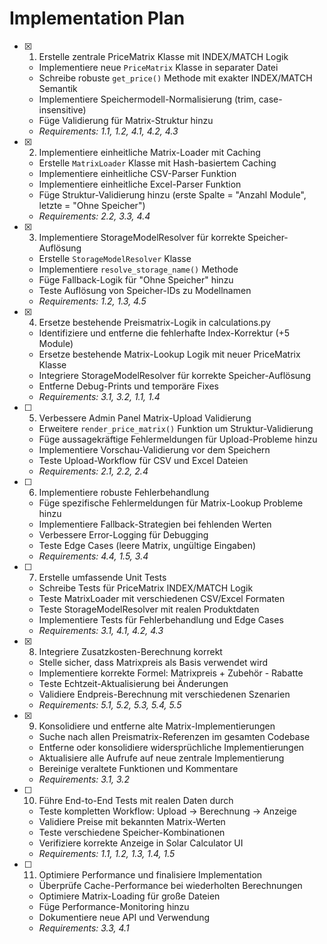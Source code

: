 # Implementation Plan

- [x] 1. Erstelle zentrale PriceMatrix Klasse mit INDEX/MATCH Logik






  - Implementiere neue `PriceMatrix` Klasse in separater Datei
  - Schreibe robuste `get_price()` Methode mit exakter INDEX/MATCH Semantik
  - Implementiere Speichermodell-Normalisierung (trim, case-insensitive)
  - Füge Validierung für Matrix-Struktur hinzu
  - _Requirements: 1.1, 1.2, 4.1, 4.2, 4.3_

- [x] 2. Implementiere einheitliche Matrix-Loader mit Caching





  - Erstelle `MatrixLoader` Klasse mit Hash-basiertem Caching
  - Implementiere einheitliche CSV-Parser Funktion
  - Implementiere einheitliche Excel-Parser Funktion
  - Füge Struktur-Validierung hinzu (erste Spalte = "Anzahl Module", letzte = "Ohne Speicher")
  - _Requirements: 2.2, 3.3, 4.4_

- [x] 3. Implementiere StorageModelResolver für korrekte Speicher-Auflösung





  - Erstelle `StorageModelResolver` Klasse
  - Implementiere `resolve_storage_name()` Methode
  - Füge Fallback-Logik für "Ohne Speicher" hinzu
  - Teste Auflösung von Speicher-IDs zu Modellnamen
  - _Requirements: 1.2, 1.3, 4.5_

- [x] 4. Ersetze bestehende Preismatrix-Logik in calculations.py





  - Identifiziere und entferne die fehlerhafte Index-Korrektur (+5 Module)
  - Ersetze bestehende Matrix-Lookup Logik mit neuer PriceMatrix Klasse
  - Integriere StorageModelResolver für korrekte Speicher-Auflösung
  - Entferne Debug-Prints und temporäre Fixes
  - _Requirements: 3.1, 3.2, 1.1, 1.4_

- [ ] 5. Verbessere Admin Panel Matrix-Upload Validierung
  - Erweitere `render_price_matrix()` Funktion um Struktur-Validierung
  - Füge aussagekräftige Fehlermeldungen für Upload-Probleme hinzu
  - Implementiere Vorschau-Validierung vor dem Speichern
  - Teste Upload-Workflow für CSV und Excel Dateien
  - _Requirements: 2.1, 2.2, 2.4_

- [ ] 6. Implementiere robuste Fehlerbehandlung
  - Füge spezifische Fehlermeldungen für Matrix-Lookup Probleme hinzu
  - Implementiere Fallback-Strategien bei fehlenden Werten
  - Verbessere Error-Logging für Debugging
  - Teste Edge Cases (leere Matrix, ungültige Eingaben)
  - _Requirements: 4.4, 1.5, 3.4_

- [ ] 7. Erstelle umfassende Unit Tests
  - Schreibe Tests für PriceMatrix INDEX/MATCH Logik
  - Teste MatrixLoader mit verschiedenen CSV/Excel Formaten
  - Teste StorageModelResolver mit realen Produktdaten
  - Implementiere Tests für Fehlerbehandlung und Edge Cases
  - _Requirements: 3.1, 4.1, 4.2, 4.3_

- [x] 8. Integriere Zusatzkosten-Berechnung korrekt





  - Stelle sicher, dass Matrixpreis als Basis verwendet wird
  - Implementiere korrekte Formel: Matrixpreis + Zubehör - Rabatte
  - Teste Echtzeit-Aktualisierung bei Änderungen
  - Validiere Endpreis-Berechnung mit verschiedenen Szenarien
  - _Requirements: 5.1, 5.2, 5.3, 5.4, 5.5_

- [x] 9. Konsolidiere und entferne alte Matrix-Implementierungen





  - Suche nach allen Preismatrix-Referenzen im gesamten Codebase
  - Entferne oder konsolidiere widersprüchliche Implementierungen
  - Aktualisiere alle Aufrufe auf neue zentrale Implementierung
  - Bereinige veraltete Funktionen und Kommentare
  - _Requirements: 3.1, 3.2_

- [ ] 10. Führe End-to-End Tests mit realen Daten durch
  - Teste kompletten Workflow: Upload → Berechnung → Anzeige
  - Validiere Preise mit bekannten Matrix-Werten
  - Teste verschiedene Speicher-Kombinationen
  - Verifiziere korrekte Anzeige in Solar Calculator UI
  - _Requirements: 1.1, 1.2, 1.3, 1.4, 1.5_

- [ ] 11. Optimiere Performance und finalisiere Implementation
  - Überprüfe Cache-Performance bei wiederholten Berechnungen
  - Optimiere Matrix-Loading für große Dateien
  - Füge Performance-Monitoring hinzu
  - Dokumentiere neue API und Verwendung
  - _Requirements: 3.3, 4.1_